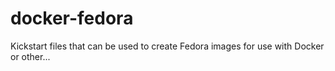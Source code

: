 # docker-fedora

Kickstart files that can be used to create Fedora images for use with Docker or other...


